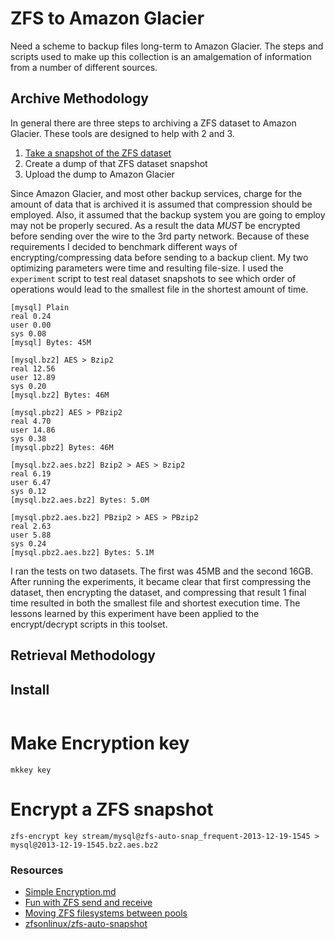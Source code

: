 # ZFS to Amazon Glacier

Need a scheme to backup files long-term to Amazon Glacier. The steps and scripts used to make up this collection is an amalgemation of information from a number of different sources.

## Archive Methodology

In general there are three steps to archiving a ZFS dataset to Amazon Glacier. These tools are designed to help with 2 and 3.

  1. [Take a snapshot of the ZFS dataset][4]
  2. Create a dump of that ZFS dataset snapshot
  3. Upload the dump to Amazon Glacier

Since Amazon Glacier, and most other backup services, charge for the amount of data that is archived it is assumed that compression should be employed. Also, it assumed that the backup system you are going to employ may not be properly secured. As a result the data *MUST* be encrypted before sending over the wire to the 3rd party network. Because of these requirements I decided to benchmark different ways of encrypting/compressing data before sending to a backup client. My two optimizing parameters were time and resulting file-size. I used the `experiment` script to test real dataset snapshots to see which order of operations would lead to the smallest file in the shortest amount of time.


```
[mysql] Plain
real 0.24
user 0.00
sys 0.08
[mysql] Bytes: 45M

[mysql.bz2] AES > Bzip2
real 12.56
user 12.89
sys 0.20
[mysql.bz2] Bytes: 46M

[mysql.pbz2] AES > PBzip2
real 4.70
user 14.86
sys 0.38
[mysql.pbz2] Bytes: 46M

[mysql.bz2.aes.bz2] Bzip2 > AES > Bzip2
real 6.19
user 6.47
sys 0.12
[mysql.bz2.aes.bz2] Bytes: 5.0M

[mysql.pbz2.aes.bz2] PBzip2 > AES > PBzip2
real 2.63
user 5.88
sys 0.24
[mysql.pbz2.aes.bz2] Bytes: 5.1M
```

I ran the tests on two datasets. The first was 45MB and the second 16GB. After running the experiments, it became clear that first compressing the dataset, then encrypting the dataset, and compressing that result 1 final time resulted in both the smallest file and shortest execution time. The lessons learned by this experiment have been applied to the encrypt/decrypt scripts in this toolset.

## Retrieval Methodology


## Install

```
```

# Make Encryption key

`mkkey key`

# Encrypt a ZFS snapshot

`zfs-encrypt key stream/mysql@zfs-auto-snap_frequent-2013-12-19-1545 > mysql@2013-12-19-1545.bz2.aes.bz2`

### Resources

  * [Simple Encryption.md][1]
  * [Fun with ZFS send and receive][2]
  * [Moving ZFS filesystems between pools][3]
  * [zfsonlinux/zfs-auto-snapshot][4]

[1]: https://gist.github.com/sstephenson/5368148
[2]: http://128bitstudios.com/2010/07/23/fun-with-zfs-send-and-receive/
[3]: http://www.hlynes.com/2007/07/09/moving-zfs-filesystems-between-pools/
[4]: https://github.com/zfsonlinux/zfs-auto-snapshot